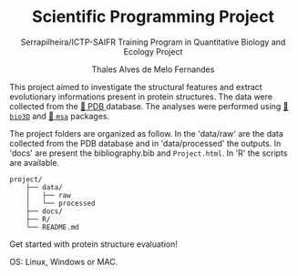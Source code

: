 <h1 align="center">Scientific Programming Project</h1>
<p align="center">Serrapilheira/ICTP-SAIFR Training Program in Quantitative Biology and Ecology Project</p>
<p align="center">Thales Alves de Melo Fernandes</p>

This project aimed to investigate the structural features and extract evolutionary informations present in protein structures. The data were collected from the <a href="https://www.rcsb.org/">🔗 PDB </a> database. 
The analyses were performed using <a href="https://cran.r-project.org/web/packages/bio3d/index.html">🔗 ```bio3D```</a> and <a href="https://www.bioconductor.org/packages/release/bioc/html/msa.html">🔗 ```msa```</a> packages.

The project folders are organized as follow. In the 'data/raw' are the data collected from the PDB database and in 'data/processed' the outputs. In 'docs' are present the bibliography.bib and ```Project.html```. In 'R' the scripts are available. 

```
project/
    ├── data/
    │   ├── raw
    │   └── processed
    ├── docs/
    ├── R/
    └── README.md
```

Get started with protein structure evaluation!

OS: Linux, Windows or MAC.
